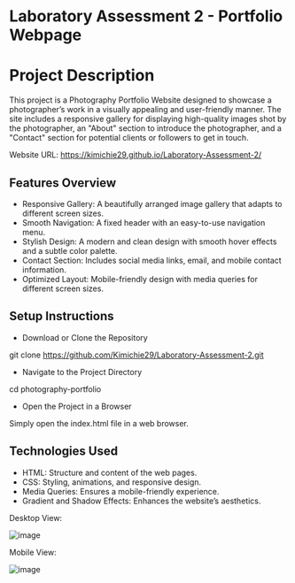 # Laboratory Assessment 2 - Portfolio Webpage


# Project Description

This project is a Photography Portfolio Website designed to showcase a photographer’s work in a visually appealing and user-friendly manner. The site includes a responsive gallery for displaying high-quality images shot by the photographer, an "About" section to introduce the photographer, and a "Contact" section for potential clients or followers to get in touch.

Website URL: https://kimichie29.github.io/Laboratory-Assessment-2/

## Features Overview

- Responsive Gallery: A beautifully arranged image gallery that adapts to different screen sizes.
- Smooth Navigation: A fixed header with an easy-to-use navigation menu.
- Stylish Design: A modern and clean design with smooth hover effects and a subtle color palette.
- Contact Section: Includes social media links, email, and mobile contact information.
- Optimized Layout: Mobile-friendly design with media queries for different screen sizes.

## Setup Instructions

- Download or Clone the Repository

git clone https://github.com/Kimichie29/Laboratory-Assessment-2.git

- Navigate to the Project Directory

cd photography-portfolio

- Open the Project in a Browser

Simply open the index.html file in a web browser.

## Technologies Used
- HTML: Structure and content of the web pages.
- CSS: Styling, animations, and responsive design.
- Media Queries: Ensures a mobile-friendly experience.
- Gradient and Shadow Effects: Enhances the website’s aesthetics.

Desktop View:

![image](https://github.com/user-attachments/assets/83dc127f-f457-46cd-afab-0eb0c9eb4e20)

Mobile View:

![image](https://github.com/user-attachments/assets/88cdc66a-db88-4ed2-9209-275eb2a6d6ce)

